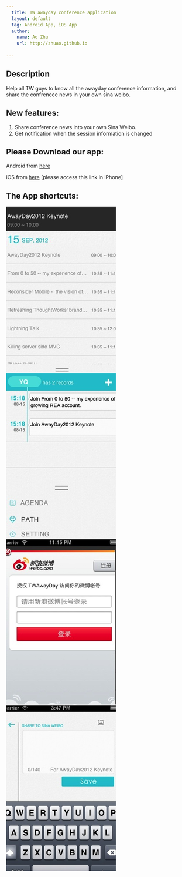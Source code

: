 ```yaml
---
  title: TW awayday conference application
  layout: default
  tag: Android App, iOS App
  author:
    name: Ao Zhu
    url: http://zhuao.github.io
    
---
```


## Description

Help all TW guys to know all the awayday conference information, and share the confrenece news in your own sina weibo.

## New features:
1. Share conference news into your own Sina Weibo.
2. Get notification when the session information is changed

## Please Download our app:
Android from [here](http://awayday.thoughtworkers.org/AwayDay-release.apk)

iOS from [here](itms-services://?action=download-manifest&url=http://awayday.thoughtworkers.org/AwayDay2012.plist) [please access this link in iPhone]


## The App shortcuts:

![shortcuts 1](../assets/attachment/release-awayday-app/agend.jpg) ![shortcuts 2](../assets/attachment/release-awayday-app/list_path.jpg) ![shortcuts 3](../assets/attachment/release-awayday-app/login_with_sina.jpg) ![shortcuts 4](../assets/attachment/release-awayday-app/share_to_sina.jpg) 


